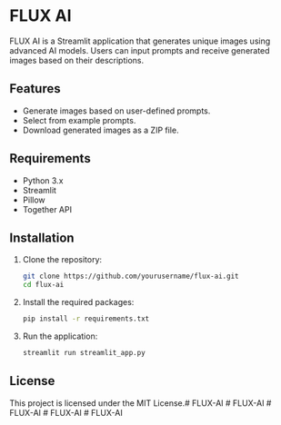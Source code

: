 # FLUX AI

FLUX AI is a Streamlit application that generates unique images using advanced AI models. Users can input prompts and receive generated images based on their descriptions.

## Features

- Generate images based on user-defined prompts.
- Select from example prompts.
- Download generated images as a ZIP file.

## Requirements

- Python 3.x
- Streamlit
- Pillow
- Together API

## Installation

1. Clone the repository:
   ```bash
   git clone https://github.com/yourusername/flux-ai.git
   cd flux-ai
   ```

2. Install the required packages:
   ```bash
   pip install -r requirements.txt
   ```

3. Run the application:
   ```bash
   streamlit run streamlit_app.py
   ```

## License

This project is licensed under the MIT License.#   F L U X - A I  
 #   F L U X - A I  
 #   F L U X - A I  
 #   F L U X - A I  
 #   F L U X - A I  
 